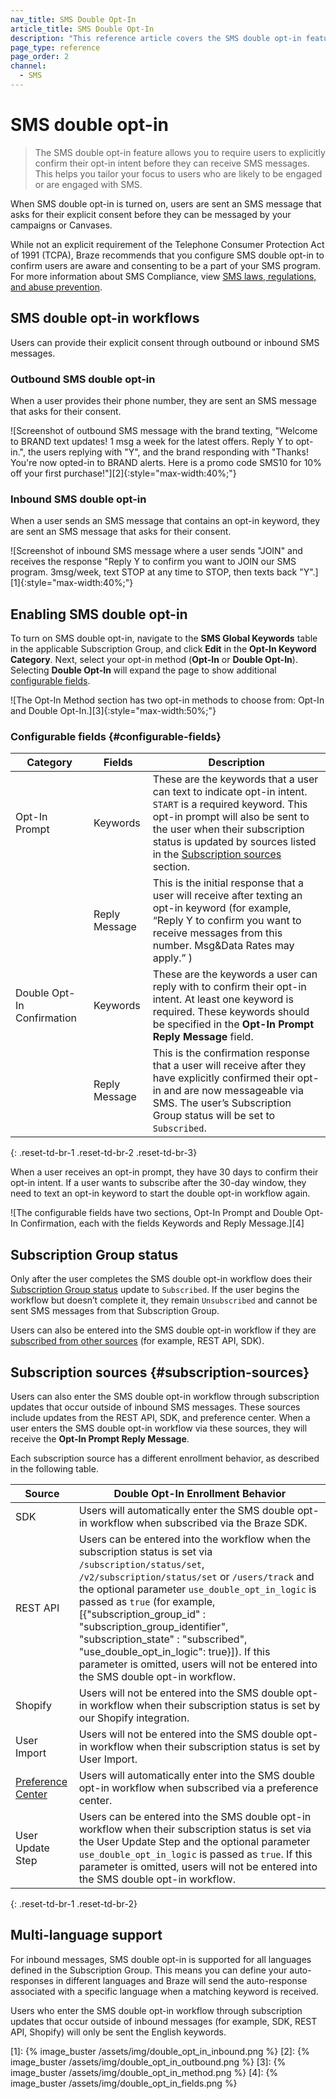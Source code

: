 ```yaml
---
nav_title: SMS Double Opt-In
article_title: SMS Double Opt-In
description: "This reference article covers the SMS double opt-in feature, and explains how to enable the feature, select opt-in keywords and reply messages, and enter users into the SMS double opt-in workflow through subscription updates that occur in REST API, SDK, and preference center updates."
page_type: reference
page_order: 2
channel:
  - SMS
---
```


# SMS double opt-in

> The SMS double opt-in feature allows you to require users to explicitly confirm their opt-in intent before they can receive SMS messages. This helps you tailor your focus to users who are likely to be engaged or are engaged with SMS.

When SMS double opt-in is turned on, users are sent an SMS message that asks for their explicit consent before they can be messaged by your campaigns or Canvases. 

While not an explicit requirement of the Telephone Consumer Protection Act of 1991 (TCPA), Braze recommends that you configure SMS double opt-in to confirm users are aware and consenting to be a part of your SMS program. For more information about SMS Compliance, view [SMS laws, regulations, and abuse prevention]({{site.baseurl}}/user_guide/message_building_by_channel/sms/sms_laws_and_regulations/).

## SMS double opt-in workflows

Users can provide their explicit consent through outbound or inbound SMS messages.

### Outbound SMS double opt-in

When a user provides their phone number, they are sent an SMS message that asks for their consent.

![Screenshot of outbound SMS message with the brand texting, "Welcome to BRAND text updates! 1 msg a week for the latest offers. Reply Y to opt-in.", the users replying with "Y", and the brand responding with "Thanks! You're now opted-in to BRAND alerts. Here is a promo code SMS10 for 10% off your first purchase!"][2]{:style="max-width:40%;"}

### Inbound SMS double opt-in

When a user sends an SMS message that contains an opt-in keyword, they are sent an SMS message that asks for their consent.

![Screenshot of inbound SMS message where a user sends "JOIN" and receives the response "Reply Y to confirm you want to JOIN our SMS program. 3msg/week, text STOP at any time to STOP, then texts back "Y".][1]{:style="max-width:40%;"}

## Enabling SMS double opt-in

To turn on SMS double opt-in, navigate to the **SMS Global Keywords** table in the applicable Subscription Group, and click **Edit** in the **Opt-In Keyword Category**. Next, select your opt-in method (**Opt-In** or **Double Opt-In**). Selecting **Double Opt-In** will expand the page to show additional [configurable fields](#configurable-fields).

![The Opt-In Method section has two opt-in methods to choose from: Opt-In and Double Opt-In.][3]{:style="max-width:50%;"}

### Configurable fields {#configurable-fields}

| Category   |    Fields    | Description   
| ----------- |----------- |---------------- 
| Opt-In Prompt | Keywords | These are the keywords that a user can text to indicate opt-in intent. `START` is a required keyword. This opt-in prompt will also be sent to the user when their subscription status is updated by sources listed in the [Subscription sources](#subscription-sources) section.
| | Reply Message | This is the initial response that a user will receive after texting an opt-in keyword (for example, “Reply Y to confirm you want to receive messages from this number. Msg&Data Rates may apply.” )
| Double Opt-In Confirmation | Keywords | These are the keywords a user can reply with to confirm their opt-in intent. At least one keyword is required. These keywords should be specified in the **Opt-In Prompt Reply Message** field.
| | Reply Message | This is the confirmation response that a user will receive after they have explicitly confirmed their opt-in and are now messageable via SMS. The user’s Subscription Group status will be set to `Subscribed`.
{: .reset-td-br-1 .reset-td-br-2 .reset-td-br-3}

When a user receives an opt-in prompt, they have 30 days to confirm their opt-in intent. If a user wants to subscribe after the 30-day window, they need to text an opt-in keyword to start the double opt-in workflow again.

![The configurable fields have two sections, Opt-In Prompt and Double Opt-In Confirmation, each with the fields Keywords and Reply Message.][4]

## Subscription Group status

Only after the user completes the SMS double opt-in workflow does their [Subscription Group status]({{site.baseurl}}/user_guide/message_building_by_channel/sms/sms_subscription_group/) update to `Subscribed`. If the user begins the workflow but doesn’t complete it, they remain `Unsubscribed` and cannot be sent SMS messages from that Subscription Group.

Users can also be entered into the SMS double opt-in workflow if they are [subscribed from other sources]({{site.baseurl}}/user_guide/message_building_by_channel/sms/sms_subscription_group#how-users-sms-subscription-groups-get-set) (for example, REST API, SDK).

## Subscription sources {#subscription-sources}

Users can also enter the SMS double opt-in workflow through subscription updates that occur outside of inbound SMS messages. These sources include updates from the REST API, SDK, and preference center. When a user enters the SMS double opt-in workflow via these sources, they will receive the **Opt-In Prompt Reply Message**.

Each subscription source has a different enrollment behavior, as described in the following table.

Source    | Double Opt-In Enrollment Behavior   
----------- | -----------
SDK | Users will automatically enter the SMS double opt-in workflow when subscribed via the Braze SDK.
REST API | Users can be entered into the workflow when the subscription status is set via `/subscription/status/set`, `/v2/subscription/status/set` or `/users/track` and the optional parameter `use_double_opt_in_logic` is passed as `true` (for example, [{"subscription_group_id" : "subscription_group_identifier", "subscription_state" : "subscribed", "use_double_opt_in_logic": true}]). If this parameter is omitted, users will not be entered into the SMS double opt-in workflow.
Shopify | Users will not be entered into the SMS double opt-in workflow when their subscription status is set by our Shopify integration.
User Import | Users will not be entered into the SMS double opt-in workflow when their subscription status is set by User Import.
[Preference Center]({{site.baseurl}}/user_guide/message_building_by_channel/email/preference_center) | Users will automatically enter into the SMS double opt-in workflow when subscribed via a preference center.
User Update Step | Users can be entered into the SMS double opt-in workflow when their subscription status is set via the User Update Step and the optional parameter `use_double_opt_in_logic` is passed as `true`. If this parameter is omitted, users will not be entered into the SMS double opt-in workflow.
{: .reset-td-br-1 .reset-td-br-2}

## Multi-language support
For inbound messages, SMS double opt-in is supported for all languages defined in the Subscription Group. This means you can define your auto-responses in different languages and Braze will send the auto-response associated with a specific language when a matching keyword is received.

Users who enter the SMS double opt-in workflow through subscription updates that occur outside of inbound messages (for example, SDK, REST API, Shopify) will only be sent the English keywords.

[1]: {% image_buster /assets/img/double_opt_in_inbound.png %}
[2]: {% image_buster /assets/img/double_opt_in_outbound.png %}
[3]: {% image_buster /assets/img/double_opt_in_method.png %}
[4]: {% image_buster /assets/img/double_opt_in_fields.png %}
